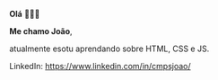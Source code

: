**Olá** 🙋🏽‍♂️

**Me chamo João**, 

atualmente esotu aprendando sobre HTML, CSS e JS.

LinkedIn: https://www.linkedin.com/in/cmpsjoao/

